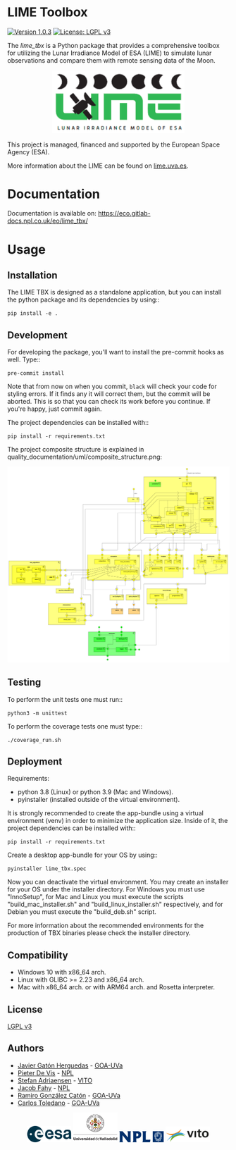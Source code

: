 # LIME Toolbox

[![Version 1.0.3](https://img.shields.io/badge/version-1.0.3-informational)](../../tags) [![License: LGPL v3](https://img.shields.io/badge/License-LGPL_v3-blue.svg)](https://www.gnu.org/licenses/lgpl-3.0)

The *lime_tbx* is a Python package that provides a comprehensive toolbox
for utilizing the Lunar Irradiance Model of ESA (LIME) to simulate lunar
observations and compare them with remote sensing data of the Moon.

<div align="center">
<img src="./docs/images/lime_logo.png" alt="LIME logo" width="300px"/>
</div>

This project is managed, financed and supported by the European Space
Agency (ESA).
  
More information about the LIME can be found on [lime.uva.es](https://lime.uva.es>).


Documentation
=============

Documentation is available on: https://eco.gitlab-docs.npl.co.uk/eo/lime_tbx/


Usage
=====

Installation
------------

The LIME TBX is designed as a standalone application, but you can
install the python package and its dependencies by using::

    pip install -e .


Development
-----------

For developing the package, you'll want to install the pre-commit
hooks as well. Type::

    pre-commit install

Note that from now on when you commit, `black` will check your code for styling
errors. If it finds any it will correct them, but the commit will be aborted.
This is so that you can check its work before you continue. If you're happy,
just commit again.

The project dependencies can be installed with::

    pip install -r requirements.txt

The project composite structure is explained in
quality_documentation/uml/composite_structure.png:

<div align="center">
<a href="./quality_documentation/uml/composite_structure.png">
  <img src="./quality_documentation/uml/composite_structure.png"
alt="UML diagram of the composite structure of lime_tbx" width="1000px"/>
</a>
</div>


Testing
-------

To perform the unit tests one must run::

    python3 -m unittest

To perform the coverage tests one must type::

    ./coverage_run.sh


Deployment
----------

Requirements:

- python 3.8 (Linux) or python 3.9 (Mac and Windows).
- pyinstaller (installed outside of the virtual environment).

It is strongly recommended to create the app-bundle using a virtual
environment (venv) in order to minimize the application size. Inside of
it, the project dependencies can be installed with::

    pip install -r requirements.txt

Create a desktop app-bundle for your OS by using::

    pyinstaller lime_tbx.spec

Now you can deactivate the virtual environment. You may create an installer
for your OS under the installer directory. For Windows you must use
"InnoSetup", for Mac and Linux you must execute the scripts
"build_mac_installer.sh" and "build_linux_installer.sh" respectively,
and for Debian you must execute the "build_deb.sh" script.

For more information about the recommended environments for the production
of TBX binaries please check the installer directory.


Compatibility
-------------

- Windows 10 with x86_64 arch.
- Linux with GLIBC >= 2.23 and x86_64 arch.
- Mac with x86_64 arch. or with ARM64 arch. and Rosetta interpreter.

License
-------

[LGPL v3](../../LICENSE)

Authors
-------

* [Javier Gatón Herguedas](gaton@goa.uva.es) - [GOA-UVa](https://goa.uva.es)
* [Pieter De Vis](pieter.de.vis@npl.co.uk) - [NPL](https://npl.co.uk)
* [Stefan Adriaensen](stefan.adriaensen@vito.be) - [VITO](https://vito.be)
* [Jacob Fahy](jacob.fahy@npl.co.uk) - [NPL](https://npl.co.uk)
* [Ramiro González Catón](ramiro@goa.uva.es) - [GOA-UVa](https://goa.uva.es)
* [Carlos Toledano](toledano@goa.uva.es) - [GOA-UVa](https://goa.uva.es)


<div align="center">
<img src="./docs/images/esa.png" alt="ESA logo" width="20%"/> <img src="./docs/images/uva_sello.png" alt="Logo of UVa" width="20%"> <img src="./docs/images/npl.png" alt="Logo of NPL" width="20%"> <img src="./docs/images/vito.png" alt="Logo of VITO" width="20%">
</div>
